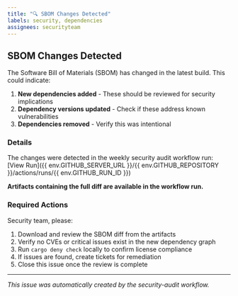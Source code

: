 ```yaml
---
title: "🔍 SBOM Changes Detected"
labels: security, dependencies
assignees: securityteam
---
```


## SBOM Changes Detected

The Software Bill of Materials (SBOM) has changed in the latest build. This could indicate:

1. **New dependencies added** - These should be reviewed for security implications
2. **Dependency versions updated** - Check if these address known vulnerabilities
3. **Dependencies removed** - Verify this was intentional

### Details

The changes were detected in the weekly security audit workflow run: [View Run]({{ env.GITHUB_SERVER_URL }}/{{ env.GITHUB_REPOSITORY }}/actions/runs/{{ env.GITHUB_RUN_ID }})

**Artifacts containing the full diff are available in the workflow run.**

### Required Actions

Security team, please:

1. Download and review the SBOM diff from the artifacts
2. Verify no CVEs or critical issues exist in the new dependency graph
3. Run `cargo deny check` locally to confirm license compliance
4. If issues are found, create tickets for remediation
5. Close this issue once the review is complete

---

*This issue was automatically created by the security-audit workflow.*
